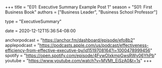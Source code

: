 +++
title = "E01: Executive Summary Example Post 1"
season = "S01: First Business Book"
authors = ["Business Leader", "Business School Professor"]

type = "ExecutiveSummary"

date = 2020-12-12T15:36:54-08:00

anchorpodcast = "https://anchor.fm/dashboard/episode/efo8b2"
applepodcast = "https://podcasts.apple.com/us/podcast/effectiveness-efficiency-from-effective-executive-by/id1519708164?i=1000478999456"
spotify = "https://open.spotify.com/episode/4FywOIxkmpGwsRWy06YhPb"
youtube = "https://www.youtube.com/watch?v=MVMt_EiSzA0&t=1s"
+++